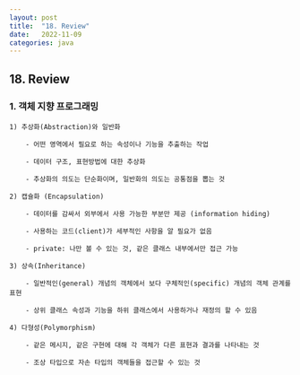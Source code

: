 ```yaml
---
layout: post
title:  "18. Review"
date:   2022-11-09
categories: java
---
```


## 18. Review

### 1. 객체 지향 프로그래밍

    1) 추상화(Abstraction)와 일반화 

        - 어떤 영역에서 필요로 하는 속성이나 기능을 추출하는 작업

        - 데이터 구조, 표현방법에 대한 추상화 

        - 추상화의 의도는 단순화이며, 일반화의 의도는 공통점을 뽑는 것

    2) 캡슐화 (Encapsulation)

        - 데이터를 감싸서 외부에서 사용 가능한 부분만 제공 (information hiding)

        - 사용하는 코드(client)가 세부적인 사항을 알 필요가 없음 

        - private: 나만 볼 수 있는 것, 같은 클래스 내부에서만 접근 가능 

    3) 상속(Inheritance)           

        - 일반적인(general) 개념의 객체에서 보다 구체적인(specific) 개념의 객체 관계를 표현 

        - 상위 클래스 속성과 기능을 하위 클래스에서 사용하거나 재정의 할 수 있음

    4) 다형성(Polymorphism)        

        - 같은 메시지, 같은 구현에 대해 각 객체가 다른 표현과 결과를 나타내는 것

        - 조상 타입으로 자손 타입의 객체들을 접근할 수 있는 것 